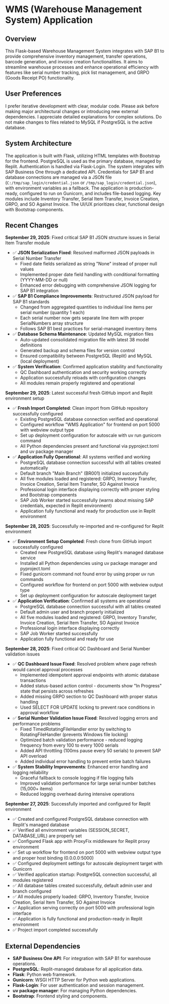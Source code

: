 # WMS (Warehouse Management System) Application

## Overview
This Flask-based Warehouse Management System integrates with SAP B1 to provide comprehensive inventory management, transfer operations, barcode generation, and invoice creation functionalities. It aims to streamline warehouse processes and enhance operational efficiency with features like serial number tracking, pick list management, and GRPO (Goods Receipt PO) functionality.

## User Preferences
I prefer iterative development with clear, modular code. Please ask before making major architectural changes or introducing new external dependencies. I appreciate detailed explanations for complex solutions. Do not make changes to files related to MySQL if PostgreSQL is the active database.

## System Architecture
The application is built with Flask, utilizing HTML templates with Bootstrap for the frontend. PostgreSQL is used as the primary database, managed by Replit. Authentication is handled via Flask-Login. The system integrates with SAP Business One through a dedicated API. Credentials for SAP B1 and database connections are managed via a JSON file (`C:/tmp/sap_login/credential.json` or `/tmp/sap_login/credential.json`), with environment variables as a fallback. The application is production-ready, configured to run on Gunicorn, and includes file-based logging. Key modules include Inventory Transfer, Serial Item Transfer, Invoice Creation, GRPO, and SO Against Invoice. The UI/UX prioritizes clear, functional design with Bootstrap components.

## Recent Changes
**September 29, 2025**: Fixed critical SAP B1 JSON structure issues in Serial Item Transfer module
- ✅ **JSON Serialization Fixed**: Resolved malformed JSON payloads in Serial Number Transfer
  - Fixed date fields serialized as string "None" instead of proper null values
  - Implemented proper date field handling with conditional formatting (YYYY-MM-DD or null)
  - Enhanced error debugging with comprehensive JSON logging for SAP B1 integration
- ✅ **SAP B1 Compliance Improvements**: Restructured JSON payload for SAP B1 standards
  - Changed from aggregated quantities to individual line items per serial number (quantity 1 each)
  - Each serial number now gets separate line item with proper SerialNumbers array structure
  - Follows SAP B1 best practices for serial-managed inventory items
- ✅ **Database Schema Maintenance**: Updated MySQL migration files
  - Auto-updated consolidated migration file with latest 38 model definitions
  - Generated backup and schema files for version control
  - Ensured compatibility between PostgreSQL (Replit) and MySQL (local deployment)
- ✅ **System Verification**: Confirmed application stability and functionality
  - QC Dashboard authentication and security working correctly
  - Application successfully reloads with configuration changes
  - All modules remain properly registered and operational

**September 29, 2025**: Latest successful fresh GitHub import and Replit environment setup
- ✅ **Fresh Import Completed**: Clean import from GitHub repository successfully configured
  - Existing PostgreSQL database connection verified and operational
  - Configured workflow "WMS Application" for frontend on port 5000 with webview output type
  - Set up deployment configuration for autoscale with uv run gunicorn command
  - All Python dependencies present and functional via pyproject.toml and uv package manager
- ✅ **Application Fully Operational**: All systems verified and working
  - PostgreSQL database connection successful with all tables created automatically
  - Default branch "Main Branch" (BR001) initialized successfully
  - All five modules loaded and registered: GRPO, Inventory Transfer, Invoice Creation, Serial Item Transfer, SO Against Invoice
  - Professional login interface displaying correctly with proper styling and Bootstrap components
  - SAP Job Worker started successfully (warns about missing SAP credentials, expected in Replit environment)
  - Application fully functional and ready for production use in Replit environment

**September 28, 2025**: Successfully re-imported and re-configured for Replit environment
- ✅ **Environment Setup Completed**: Fresh clone from GitHub import successfully configured
  - Created new PostgreSQL database using Replit's managed database service
  - Installed all Python dependencies using uv package manager and pyproject.toml
  - Fixed gunicorn command not found error by using proper uv run commands
  - Configured workflow for frontend on port 5000 with webview output type
  - Set up deployment configuration for autoscale deployment target
- ✅ **Application Verification**: Confirmed all systems are operational
  - PostgreSQL database connection successful with all tables created
  - Default admin user and branch properly initialized  
  - All five modules loaded and registered: GRPO, Inventory Transfer, Invoice Creation, Serial Item Transfer, SO Against Invoice
  - Professional login interface displaying correctly
  - SAP Job Worker started successfully
  - Application fully functional and ready for use

**September 28, 2025**: Fixed critical QC Dashboard and Serial Number validation issues
- ✅ **QC Dashboard Issue Fixed**: Resolved problem where page refresh would cancel approval processes
  - Implemented idempotent approval endpoints with atomic database transactions
  - Added status-based action control - documents show "In Progress" state that persists across refreshes
  - Added missing GRPO section to QC Dashboard with proper status handling
  - Used SELECT FOR UPDATE locking to prevent race conditions in approval workflow
- ✅ **Serial Number Validation Issue Fixed**: Resolved logging errors and performance problems
  - Fixed TimedRotatingFileHandler error by switching to RotatingFileHandler (prevents Windows file locking)
  - Optimized batch validation performance - reduced logging frequency from every 100 to every 1000 serials
  - Added API throttling (100ms pause every 50 serials) to prevent SAP API overload
  - Added individual error handling to prevent entire batch failures
- ✅ **System Stability Improvements**: Enhanced error handling and logging reliability
  - Graceful fallback to console logging if file logging fails
  - Improved validation performance for large serial number batches (15,000+ items)
  - Reduced logging overhead during intensive operations

**September 27, 2025**: Successfully imported and configured for Replit environment
- ✅ Created and configured PostgreSQL database connection with Replit's managed database
- ✅ Verified all environment variables (SESSION_SECRET, DATABASE_URL) are properly set
- ✅ Configured Flask app with ProxyFix middleware for Replit proxy environment
- ✅ Set up workflow for frontend on port 5000 with webview output type and proper host binding (0.0.0.0:5000)
- ✅ Configured deployment settings for autoscale deployment target with Gunicorn
- ✅ Verified application startup: PostgreSQL connection successful, all modules registered
- ✅ All database tables created successfully, default admin user and branch configured
- ✅ All modules properly loaded: GRPO, Inventory Transfer, Invoice Creation, Serial Item Transfer, SO Against Invoice
- ✅ Application serving correctly on port 5000 with professional login interface
- ✅ Application is fully functional and production-ready in Replit environment
- ✅ Project import completed successfully

## External Dependencies
- **SAP Business One API**: For integration with SAP B1 for warehouse operations.
- **PostgreSQL**: Replit-managed database for all application data.
- **Flask**: Python web framework.
- **Gunicorn**: WSGI HTTP Server for Python web applications.
- **Flask-Login**: For user authentication and session management.
- **uv package manager**: For managing Python dependencies.
- **Bootstrap**: Frontend styling and components.